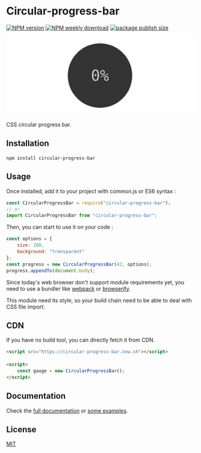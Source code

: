 # Circular-progress-bar
[![NPM version](https://flat.badgen.net/npm/v/circular-progress-bar)](https://www.npmjs.com/package/circular-progress-bar)
[![NPM weekly download](https://flat.badgen.net/npm/dw/circular-progress-bar)](https://www.npmjs.com/package/circular-progress-bar)
[![package publish size](https://flat.badgen.net/packagephobia/publish/circular-progress-bar)](https://packagephobia.now.sh/result?p=circular-progress-bar)

![Sample progress-bar](media/circular-progress-bar.gif)

CSS circular progress bar.

## Installation

    npm install circular-progress-bar


## Usage

Once installed, add it to your project with common.js or ES6 syntax :

```js
const CircularProgressBar = require("circular-progress-bar");
// or
import CircularProgressBar from "circular-progress-bar";
```

Then, you can start to use it on your code :

```js
const options = {
    size: 200,
    background: "transparent"
};
const progress = new CircularProgressBar(42, options);
progress.appendTo(document.body);
```

Since today's web browser don't support module requirements yet, you need to use a bundler like [webpack](https://webpack.js.org/) or [browserify](http://browserify.org/).

This module need its style, so your build chain need to be able to deal with CSS file import.


## CDN

If you have no build tool, you can directly fetch it from CDN.

```html
<script src="https://circular-progress-bar.now.sh"></script>

<script>
    const gauge = new CircularProgressBar();
</script>
```


## Documentation

Check the [full documentation](documentations.md) or [some examples](https://circular-progress-bar.now.sh/examples).


## License

[MIT](license)
